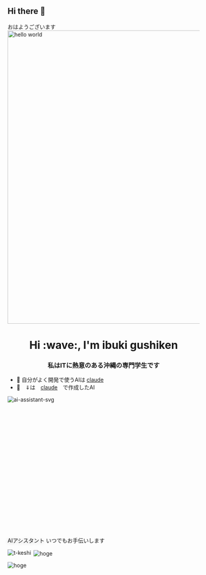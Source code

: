 ## Hi there :wave:
おはようございます
<img width="1366" height="768" alt="hello world" src="https://github.com/user-attachments/assets/07d35393-1ddd-42fb-94c1-ac0c1ca813d5" />

<h1 align="center">Hi :wave:, I'm ibuki gushiken</h1>
<h3 align="center">私はITに熱意のある沖縄の専門学生です</h3>

- :memo: 自分がよく開発で使うAIは [claude](https://claude.ai/new)
- :memo:　⇓は　[claude](https://claude.ai/new)　で作成したAI

![ai-assistant-svg](https://github.com/user-attachments/assets/4568fb9a-8767-49ca-9ca7-b0d481c58b9b)<svg width="600" height="400" xmlns="http://www.w3.org/2000/svg">
  <defs>
    <linearGradient id="bgGradient" x1="0%" y1="0%" x2="100%" y2="100%">
      <stop offset="0%" style="stop-color:#667eea;stop-opacity:1" />
      <stop offset="100%" style="stop-color:#764ba2;stop-opacity:1" />
    </linearGradient>
    <linearGradient id="coreGradient" x1="0%" y1="0%" x2="100%" y2="100%">
      <stop offset="0%" style="stop-color:#ffffff;stop-opacity:1" />
      <stop offset="100%" style="stop-color:#f0f0f0;stop-opacity:1" />
    </linearGradient>
    <radialGradient id="glowGradient">
      <stop offset="0%" style="stop-color:#667eea;stop-opacity:0.8" />
      <stop offset="100%" style="stop-color:#667eea;stop-opacity:0" />
    </radialGradient>
  </defs>
  
  <!-- Background -->
  <rect width="600" height="400" fill="url(#bgGradient)"/>
  
  <!-- Outer circle -->
  <circle cx="300" cy="200" r="150" fill="rgba(255,255,255,0.1)" opacity="0.7">
    <animate attributeName="r" values="150;155;150" dur="3s" repeatCount="indefinite"/>
    <animate attributeName="opacity" values="0.6;0.8;0.6" dur="3s" repeatCount="indefinite"/>
  </circle>
  
  <!-- Middle circle -->
  <circle cx="300" cy="200" r="120" fill="rgba(255,255,255,0.15)" opacity="0.7">
    <animate attributeName="r" values="120;125;120" dur="3s" begin="0.5s" repeatCount="indefinite"/>
    <animate attributeName="opacity" values="0.6;0.8;0.6" dur="3s" begin="0.5s" repeatCount="indefinite"/>
  </circle>
  
  <!-- Inner circle -->
  <circle cx="300" cy="200" r="90" fill="rgba(255,255,255,0.2)" opacity="0.7">
    <animate attributeName="r" values="90;95;90" dur="3s" begin="1s" repeatCount="indefinite"/>
    <animate attributeName="opacity" values="0.6;0.8;0.6" dur="3s" begin="1s" repeatCount="indefinite"/>
  </circle>
  
  <!-- Core shadow -->
  <ellipse cx="300" cy="205" rx="60" ry="55" fill="rgba(0,0,0,0.2)" opacity="0.3"/>
  
  <!-- Core sphere -->
  <circle cx="300" cy="200" r="60" fill="url(#coreGradient)" filter="url(#shadow)">
    <animate attributeName="cy" values="200;195;200" dur="4s" repeatCount="indefinite"/>
  </circle>
  
  <!-- Inner glow -->
  <circle cx="300" cy="200" r="20" fill="#667eea">
    <animate attributeName="cy" values="200;195;200" dur="4s" repeatCount="indefinite"/>
    <animate attributeName="r" values="20;22;20" dur="2s" repeatCount="indefinite"/>
  </circle>
  
  <!-- Glow effect -->
  <circle cx="300" cy="200" r="30" fill="url(#glowGradient)" opacity="0.6">
    <animate attributeName="cy" values="200;195;200" dur="4s" repeatCount="indefinite"/>
    <animate attributeName="r" values="30;35;30" dur="2s" repeatCount="indefinite"/>
  </circle>
  
  <!-- Orbiting particles -->
  <circle cx="440" cy="200" r="3" fill="white">
    <animateTransform attributeName="transform" type="rotate" from="0 300 200" to="360 300 200" dur="8s" repeatCount="indefinite"/>
  </circle>
  
  <circle cx="160" cy="200" r="3" fill="white">
    <animateTransform attributeName="transform" type="rotate" from="90 300 200" to="450 300 200" dur="8s" repeatCount="indefinite"/>
  </circle>
  
  <circle cx="300" cy="60" r="3" fill="white">
    <animateTransform attributeName="transform" type="rotate" from="180 300 200" to="540 300 200" dur="8s" repeatCount="indefinite"/>
  </circle>
  
  <circle cx="300" cy="340" r="3" fill="white">
    <animateTransform attributeName="transform" type="rotate" from="270 300 200" to="630 300 200" dur="8s" repeatCount="indefinite"/>
  </circle>
  
  <circle cx="390" cy="110" r="3" fill="white">
    <animateTransform attributeName="transform" type="rotate" from="45 300 200" to="405 300 200" dur="8s" repeatCount="indefinite"/>
  </circle>
  
  <!-- Text -->
  <text x="300" y="360" font-family="'Segoe UI', Arial, sans-serif" font-size="32" fill="white" text-anchor="middle" font-weight="bold" style="text-shadow: 0 2px 10px rgba(0,0,0,0.3)">AIアシスタント</text>
  <text x="300" y="385" font-family="'Segoe UI', Arial, sans-serif" font-size="18" fill="rgba(255,255,255,0.9)" text-anchor="middle">いつでもお手伝いします</text>
</svg>

<p><img align="left" src="https://github-readme-stats.vercel.app/api/top-langs?username=hoge&show_icons=true&locale=en&layout=compact" alt="t-keshi" /></p>
<p>&nbsp;<img align="center" src="https://github-readme-stats.vercel.app/api?username=hoge&show_icons=true&locale=en" alt="hoge" /></p>
<p><img align="center" src="https://github-readme-streak-stats.herokuapp.com/?user=hoge&" alt="hoge" /></p>
